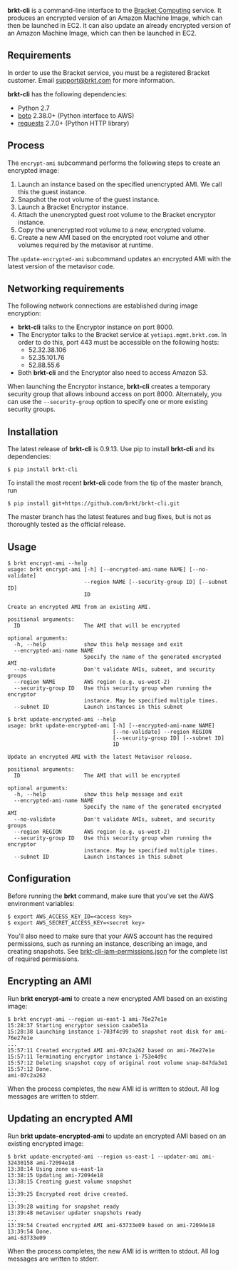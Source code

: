 **brkt-cli** is a command-line interface to the [Bracket Computing](http://www.brkt.com)
service.  It produces an encrypted version of an Amazon Machine Image, which can then be
launched in EC2. It can also update an already encrypted version of an Amazon Machine Image,
which can then be launched in EC2.

## Requirements

In order to use the Bracket service, you must be a
registered Bracket customer.  Email support@brkt.com for
more information.

**brkt-cli** has the following dependencies:
* Python 2.7
* [boto](https://github.com/boto/boto) 2.38.0+ (Python interface to AWS)
* [requests](http://www.python-requests.org/en/latest/) 2.7.0+ (Python HTTP library)

## Process

The `encrypt-ami` subcommand performs the following steps to create an
encrypted image:

1. Launch an instance based on the specified unencrypted AMI.  We call this
the guest instance.
1. Snapshot the root volume of the guest instance.
1. Launch a Bracket Encryptor instance.
1. Attach the unencrypted guest root volume to the Bracket encryptor instance.
1. Copy the unencrypted root volume to a new, encrypted volume.
1. Create a new AMI based on the encrypted root volume and other volumes
required by the metavisor at runtime.

The `update-encrypted-ami` subcommand updates an encrypted AMI with the latest
version of the metavisor code.

## Networking requirements

The following network connections are established during image encryption:

* **brkt-cli** talks to the Encryptor instance on port 8000.
* The Encryptor talks to the Bracket service at `yetiapi.mgmt.brkt.com`.  In
order to do this, port 443 must be accessible on the following hosts:
  * 52.32.38.106
  * 52.35.101.76
  * 52.88.55.6
* Both **brkt-cli** and the Encryptor also need to access Amazon S3.

When launching the Encryptor instance, **brkt-cli** creates a temporary
security group that allows inbound access on port 8000.  Alternately, you can
use the `--security-group` option to specify one or more existing security
groups.

## Installation

The latest release of **brkt-cli** is 0.9.13.  Use pip to install **brkt-cli** and its dependencies:

```
$ pip install brkt-cli
```

To install the most recent **brkt-cli** code from the tip of the master branch, run

```
$ pip install git+https://github.com/brkt/brkt-cli.git
```

The master branch has the latest features and bug fixes, but is not as thoroughly tested as the official release.

## Usage
```
$ brkt encrypt-ami --help
usage: brkt encrypt-ami [-h] [--encrypted-ami-name NAME] [--no-validate]
                        --region NAME [--security-group ID] [--subnet ID]
                        ID

Create an encrypted AMI from an existing AMI.

positional arguments:
  ID                    The AMI that will be encrypted

optional arguments:
  -h, --help            show this help message and exit
  --encrypted-ami-name NAME
                        Specify the name of the generated encrypted AMI
  --no-validate         Don't validate AMIs, subnet, and security groups
  --region NAME         AWS region (e.g. us-west-2)
  --security-group ID   Use this security group when running the encryptor
                        instance. May be specified multiple times.
  --subnet ID           Launch instances in this subnet
```
```
$ brkt update-encrypted-ami --help
usage: brkt update-encrypted-ami [-h] [--encrypted-ami-name NAME]
                                 [--no-validate] --region REGION
                                 [--security-group ID] [--subnet ID]
                                 ID

Update an encrypted AMI with the latest Metavisor release.

positional arguments:
  ID                    The AMI that will be encrypted

optional arguments:
  -h, --help            show this help message and exit
  --encrypted-ami-name NAME
                        Specify the name of the generated encrypted AMI
  --no-validate         Don't validate AMIs, subnet, and security groups
  --region REGION       AWS region (e.g. us-west-2)
  --security-group ID   Use this security group when running the encryptor
                        instance. May be specified multiple times.
  --subnet ID           Launch instances in this subnet
```

## Configuration

Before running the **brkt** command, make sure that you've set the AWS
environment variables:

```
$ export AWS_ACCESS_KEY_ID=<access key>
$ export AWS_SECRET_ACCESS_KEY=<secret key>
```

You'll also need to make sure that your AWS account has the required
permissions, such as running an instance, describing an image, and
creating snapshots.  See [brkt-cli-iam-permissions.json](https://github.com/brkt/brkt-cli/blob/master/reference_templates/brkt-cli-iam-permissions.json)
for the complete list of required permissions.

## Encrypting an AMI

Run **brkt encrypt-ami** to create a new encrypted AMI based on an existing
image:

```
$ brkt encrypt-ami --region us-east-1 ami-76e27e1e
15:28:37 Starting encryptor session caabe51a
15:28:38 Launching instance i-703f4c99 to snapshot root disk for ami-76e27e1e
...
15:57:11 Created encrypted AMI ami-07c2a262 based on ami-76e27e1e
15:57:11 Terminating encryptor instance i-753e4d9c
15:57:12 Deleting snapshot copy of original root volume snap-847da3e1
15:57:12 Done.
ami-07c2a262
```

When the process completes, the new AMI id is written to stdout.  All log
messages are written to stderr.

## Updating an encrypted AMI

Run **brkt update-encrypted-ami** to update an encrypted AMI based on an existing
encrypted image:

```
$ brkt update-encrypted-ami --region us-east-1 --updater-ami ami-32430158 ami-72094e18
13:38:14 Using zone us-east-1a
13:38:15 Updating ami-72094e18
13:38:15 Creating guest volume snapshot
...
13:39:25 Encrypted root drive created.
...
13:39:28 waiting for snapshot ready
13:39:48 metavisor updater snapshots ready
...
13:39:54 Created encrypted AMI ami-63733e09 based on ami-72094e18
13:39:54 Done.
ami-63733e09
```

When the process completes, the new AMI id is written to stdout.  All log
messages are written to stderr.
